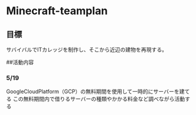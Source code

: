 # Minecraft-teamplan

## 目標

サバイバルでITカレッジを制作し、そこから近辺の建物を再現する。  



##活動内容
### 5/19

GoogleCloudPlatform（GCP）の無料期間を使用して一時的にサーバーを建てる
この無料期間内で借りるサーバーの種類やかかる料金など調べながら活動する
